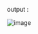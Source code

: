 


output :

![image](https://github.com/user-attachments/assets/757059a2-0b1a-4b7a-aff5-5b1a5b10ac11)
